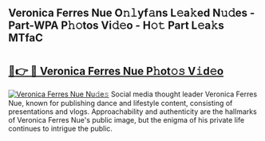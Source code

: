 ## Veronica Ferres Nue O𝚗𝚕yf𝚊ns L𝚎a𝚔ed N𝚞𝚍es - Part-WPA P𝚑𝚘tos Vi𝚍𝚎o - H𝚘𝚝 Part L𝚎a𝚔s MTfaC

# <h2><a href="http://kfeeq5l.oniu.top/?m=Veronica+Ferres+Nue">🔗👉 🔴 Veronica Ferres Nue P𝚑ot𝚘𝚜 V𝚒d𝚎o</a></h2>

[![Veronica Ferres Nue Nu𝚍e𝚜](https://i.imgur.com/0qMVB7G.gif)](http://kfeeq5l.oniu.top/?m=Veronica+Ferres+Nue)
Social media thought leader Veronica Ferres Nue, known for publishing dance and lifestyle content, consisting of presentations and vlogs. Approachability and authenticity are the hallmarks of Veronica Ferres Nue's public image, but the enigma of his private life continues to intrigue the public.  
